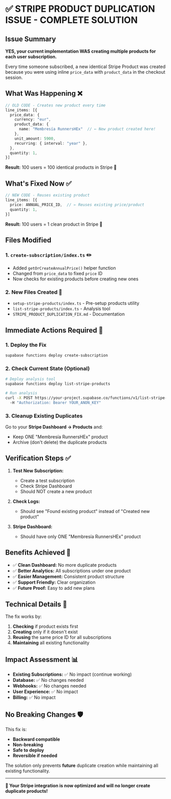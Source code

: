 # ✅ STRIPE PRODUCT DUPLICATION ISSUE - COMPLETE SOLUTION

## Issue Summary
**YES, your current implementation WAS creating multiple products for each user subscription.**

Every time someone subscribed, a new identical Stripe Product was created because you were using inline `price_data` with `product_data` in the checkout session.

## What Was Happening ❌

```typescript
// OLD CODE - Creates new product every time
line_items: [{
  price_data: {
    currency: "eur",
    product_data: { 
      name: "Membresía RunnersHEx"  // ← New product created here!
    },
    unit_amount: 5900,
    recurring: { interval: "year" },
  },
  quantity: 1,
}]
```

**Result:** 100 users = 100 identical products in Stripe 🤮

## What's Fixed Now ✅

```typescript
// NEW CODE - Reuses existing product
line_items: [{
  price: ANNUAL_PRICE_ID,  // ← Reuses existing price/product
  quantity: 1,
}]
```

**Result:** 100 users = 1 clean product in Stripe 🎉

## Files Modified

### 1. `create-subscription/index.ts` ✏️
- Added `getOrCreateAnnualPrice()` helper function
- Changed from `price_data` to fixed `price` ID
- Now checks for existing products before creating new ones

### 2. New Files Created 📁
- `setup-stripe-products/index.ts` - Pre-setup products utility
- `list-stripe-products/index.ts` - Analysis tool
- `STRIPE_PRODUCT_DUPLICATION_FIX.md` - Documentation

## Immediate Actions Required 🚨

### 1. Deploy the Fix
```bash
supabase functions deploy create-subscription
```

### 2. Check Current State (Optional)
```bash
# Deploy analysis tool
supabase functions deploy list-stripe-products

# Run analysis
curl -X POST https://your-project.supabase.co/functions/v1/list-stripe-products \\
  -H "Authorization: Bearer YOUR_ANON_KEY"
```

### 3. Cleanup Existing Duplicates
Go to your **Stripe Dashboard → Products** and:
- Keep ONE "Membresía RunnersHEx" product
- Archive (don't delete) the duplicate products

## Verification Steps ✅

1. **Test New Subscription:**
   - Create a test subscription
   - Check Stripe Dashboard
   - Should NOT create a new product

2. **Check Logs:**
   - Should see "Found existing product" instead of "Created new product"

3. **Stripe Dashboard:**
   - Should have only ONE "Membresía RunnersHEx" product

## Benefits Achieved 🎯

- ✅ **Clean Dashboard:** No more duplicate products
- ✅ **Better Analytics:** All subscriptions under one product
- ✅ **Easier Management:** Consistent product structure
- ✅ **Support Friendly:** Clear organization
- ✅ **Future Proof:** Easy to add new plans

## Technical Details 🔧

The fix works by:
1. **Checking** if product exists first
2. **Creating** only if it doesn't exist
3. **Reusing** the same price ID for all subscriptions
4. **Maintaining** all existing functionality

## Impact Assessment 📊

- **Existing Subscriptions:** ✅ No impact (continue working)
- **Database:** ✅ No changes needed
- **Webhooks:** ✅ No changes needed
- **User Experience:** ✅ No impact
- **Billing:** ✅ No impact

## No Breaking Changes 🛡️

This fix is:
- **Backward compatible**
- **Non-breaking**
- **Safe to deploy**
- **Reversible if needed**

The solution only prevents **future** duplicate creation while maintaining all existing functionality.

---

**🎉 Your Stripe integration is now optimized and will no longer create duplicate products!**
